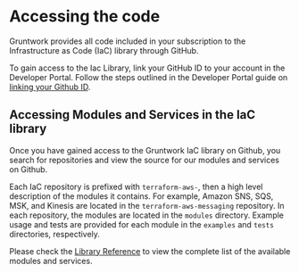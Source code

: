 # Accessing the code

Gruntwork provides all code included in your subscription to the Infrastructure as Code (IaC) library through GitHub.

To gain access to the Iac Library, link your GitHub ID to your account in the Developer Portal. Follow the steps outlined in the Developer Portal guide on [linking your Github ID](../../developer-portal/link-github-id).

## Accessing Modules and Services in the IaC library

Once you have gained access to the Gruntwork IaC library on Github, you search for repositories and view the source for our modules and services on Github.

Each IaC repository is prefixed with `terraform-aws-`, then a high level description of the modules it contains. For example, Amazon SNS, SQS, MSK, and Kinesis are located in the `terraform-aws-messaging` repository. In each repository, the modules are located in the `modules` directory. Example usage and tests are provided for each module in the `examples` and `tests` directories, respectively.

Please check the [Library Reference](../../iac/reference/index.md) to view the complete list of the available modules and services.
